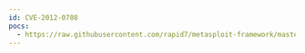 ```yaml
---
id: CVE-2012-0708
pocs:
  - https://raw.githubusercontent.com/rapid7/metasploit-framework/master/modules/exploits/windows/browser/clear_quest_cqole.rb
---
```

